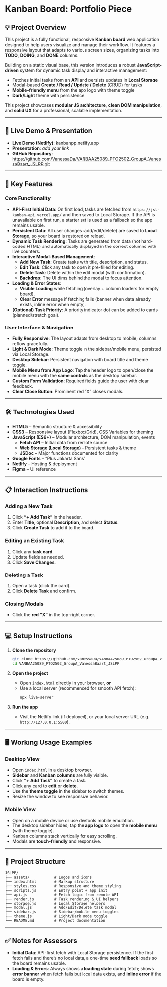 # **Kanban Board: Portfolio Piece**

## 💡 Project Overview

This project is a fully functional, responsive **Kanban board** web application designed to help users visualize and manage their workflow. It features a responsive layout that adapts to various screen sizes, organizing tasks into **TODO**, **DOING**, and **DONE** columns.

Building on a static visual base, this version introduces a robust **JavaScript-driven** system for dynamic task display and interactive management:

- Fetches initial tasks from an **API** and persists updates in **Local Storage**
- Modal-based **Create / Read / Update / Delete** (CRUD) for tasks
- **Mobile-friendly menu** from the app logo with theme toggle
- **Dark/Light** theme with persistence

This project showcases **modular JS architecture**, **clean DOM manipulation**, and **solid UX** for a professional, scalable implementation.

---

## 🚀 Live Demo & Presentation

- **Live Demo (Netlify)**: kanbanpp.netlify.app
- **Presentation**: _add your link_
- **GitHub Repository**: https://github.com/VanessaDa/VANBAA25089_PTO2502_GroupA_VanessaBaart_JSLPP.git

---

## 🌟 Key Features

### Core Functionality

- **API-First Initial Data**: On first load, tasks are fetched from `https://jsl-kanban-api.vercel.app/` and then saved to Local Storage. If the API is unavailable on first run, a starter set is used as a fallback so the app remains usable.
- **Persistent Data**: All user changes (add/edit/delete) are saved to **Local Storage**, so your board is restored on reload.
- **Dynamic Task Rendering**: Tasks are generated from data (not hard-coded HTML) and automatically displayed in the correct columns with live counters.
- **Interactive Modal-Based Management**:
  - **Add New Task**: Create tasks with title, description, and status.
  - **Edit Task**: Click any task to open it pre-filled for editing.
  - **Delete Task**: Delete within the edit modal (with confirmation).
  - **Backdrop**: The UI dims behind the modal to focus attention.
- **Loading & Error States**:
  - **Visible Loading** while fetching (overlay + column loaders for empty board).
  - **Clear Error** message if fetching fails (banner when data already exists, inline error when empty).
- **(Optional) Task Priority**: A priority indicator dot can be added to cards (planned/stretch goal).

### User Interface & Navigation

- **Fully Responsive**: The layout adapts from desktop to mobile; columns reflow gracefully.
- **Light & Dark Mode**: Theme toggle in the sidebar/mobile menu, persisted via Local Storage.
- **Desktop Sidebar**: Persistent navigation with board title and theme toggle.
- **Mobile Menu from App Logo**: Tap the header logo to open/close the mobile menu with the **same controls** as the desktop sidebar.
- **Custom Form Validation**: Required fields guide the user with clear feedback.
- **Clear Close Button**: Prominent red “X” closes modals.

---

## 🛠️ Technologies Used

- **HTML5** – Semantic structure & accessibility
- **CSS3** – Responsive layout (Flexbox/Grid), CSS Variables for theming
- **JavaScript (ES6+)** – Modular architecture, DOM manipulation, events
  - **Fetch API** – Initial data from remote source
  - **Web Storage (Local Storage)** – Persistent tasks & theme
  - **JSDoc** – Major functions documented for clarity
- **Google Fonts** – “Plus Jakarta Sans”
- **Netlify** – Hosting & deployment
- **Figma** – UI reference

---

## 📋 Interaction Instructions

### Adding a New Task

1. Click **“+ Add Task”** in the header.
2. Enter **Title**, optional **Description**, and select **Status**.
3. Click **Create Task** to add it to the board.

### Editing an Existing Task

1. Click any **task card**.
2. Update fields as needed.
3. Click **Save Changes**.

### Deleting a Task

1. Open a task (click the card).
2. Click **Delete Task** and confirm.

### Closing Modals

- Click the **red “X”** in the top-right corner.

---

## 💻 Setup Instructions

1. **Clone the repository**

   ```bash
   git clone https://github.com/VanessaDa/VANBAA25089_PTO2502_GroupA_VanessaBaart_JSLPP.git
   cd VANBAA25089_PTO2502_GroupA_VanessaBaart_JSLPP
   ```

2. **Open the project**

   - Open `index.html` directly in your browser, **or**
   - Use a local server (recommended for smooth API fetch):
     ```bash
     npx live-server
     ```

3. **Run the app**
   - Visit the Netlify link (if deployed), or your local server URL (e.g. `http://127.0.0.1:5500`).

---

## 🖥️ Working Usage Examples

### Desktop View

- Open `index.html` in a desktop browser.
- **Sidebar** and **Kanban columns** are fully visible.
- Click **“+ Add Task”** to create a task.
- Click any card to **edit** or **delete**.
- Use the **theme toggle** in the sidebar to switch themes.
- Resize the window to see responsive behavior.

### Mobile View

- Open on a mobile device or use devtools mobile emulation.
- The desktop sidebar hides; tap the **app logo** to open the **mobile menu** (with theme toggle).
- Kanban columns stack vertically for easy scrolling.
- Modals are **touch-friendly** and responsive.

---

## 📂 Project Structure

```
JSLPP/
├── assets/           # Logos and icons
├── index.html        # Markup structure
├── styles.css        # Responsive and theme styling
├── scripts.js        # Entry point + app init
├── api.js            # Fetch logic from remote API
├── render.js         # Task rendering & UI helpers
├── storage.js        # Local Storage helpers
├── modal.js          # Add/Edit/Delete task modal
├── sidebar.js        # Sidebar/mobile menu toggles
├── theme.js          # Light/Dark mode toggle
└── README.md         # Project documentation
```

---

## ✅ Notes for Assessors

- **Initial Data**: API-first fetch with Local Storage persistence. If the first fetch fails and there’s no local data, a one-time **seed fallback** loads so the board remains usable.
- **Loading & Errors**: Always shows a **loading state** during fetch; shows **error banner** when fetch fails but local data exists, and **inline error** if the board is empty.
